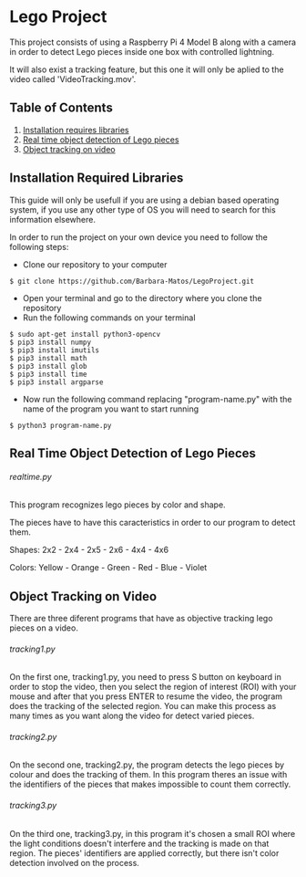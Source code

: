 # Lego Project

This project consists of using a Raspberry Pi 4 Model B along with a camera in order to detect Lego pieces inside one box with controlled lightning. 

It will also exist a tracking feature, but this one it will only be aplied to the video called 'VideoTracking.mov'.



## Table of Contents
1. [Installation requires libraries](#reqlib)  
2. [Real time object detection of Lego pieces](#objectdetectionRT)
3. [Object tracking on video](#objecttracking)

<a name="reqlib"></a> 
## Installation Required Libraries

This guide will only be usefull if you are using a debian based operating system, if you use any other type of OS you will need to search for this information elsewhere.

In order to run the project on your own device you need to follow the following steps:

- Clone our repository to your computer
```
$ git clone https://github.com/Barbara-Matos/LegoProject.git
```
- Open your terminal and go to the directory where you clone the repository
- Run the following commands on your terminal
```
$ sudo apt-get install python3-opencv
$ pip3 install numpy
$ pip3 install imutils
$ pip3 install math
$ pip3 install glob
$ pip3 install time
$ pip3 install argparse
```
- Now run the following command replacing "program-name.py" with the name of the program you want to start running
```
$ python3 program-name.py
```

<a name="objectdetectionRT"></a>
## Real Time Object Detection of Lego Pieces 
###### realtime.py
This program recognizes lego pieces by color and shape.

The pieces have to have this caracteristics in order to our program to detect them.

Shapes: 2x2 - 2x4 - 2x5 - 2x6 - 4x4 - 4x6 

Colors: Yellow - Orange - Green - Red - Blue - Violet 

<a name="objecttracking"></a>
## Object Tracking on Video

There are three diferent programs that have as objective tracking lego pieces on a video. 

###### tracking1.py
On the first one, tracking1.py, you need to press S button on keyboard in order to stop the video, then you select the region of interest (ROI) with your mouse and after that you press ENTER to resume the video, the program does the tracking of the selected region. You can make this process as many times as you want along the video for detect varied pieces.   

###### tracking2.py
On the second one, tracking2.py, the program detects the lego pieces by colour and does the tracking of them. In this program theres an issue with the identifiers of the pieces that makes impossible to count them correctly.  

###### tracking3.py
On the third one, tracking3.py, in this program it's chosen a small ROI where the light conditions doesn't interfere and the tracking is made on that region. The pieces' identifiers are applied correctly, but there isn't color detection involved on the process. 


